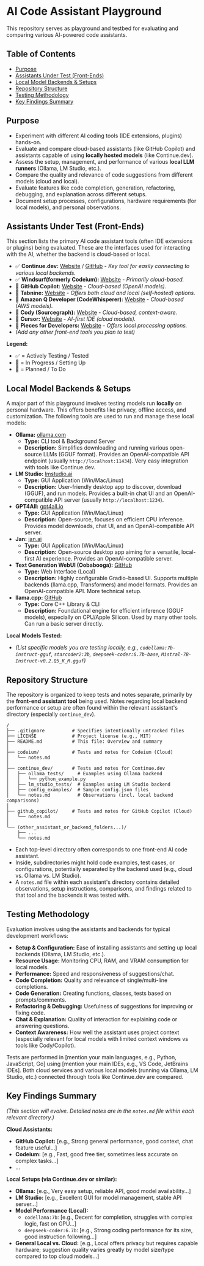 # AI Code Assistant Playground

This repository serves as playground and testbed for evaluating and comparing various AI-powered code assistants. 

## Table of Contents

*   [Purpose](#purpose)
*   [Assistants Under Test (Front-Ends)](#assistants-under-test-front-ends)
*   [Local Model Backends & Setups](#local-model-backends--setups)
*   [Repository Structure](#repository-structure)
*   [Testing Methodology](#testing-methodology)
*   [Key Findings Summary](#key-findings-summary)
  

## Purpose

*   Experiment with different AI coding tools (IDE extensions, plugins) hands-on.
*   Evaluate and compare cloud-based assistants (like GitHub Copilot) and assistants capable of using **locally hosted models** (like Continue.dev).
*   Assess the setup, management, and performance of various **local LLM runners** (Ollama, LM Studio, etc.).
*   Compare the quality and relevance of code suggestions from different models (cloud and local).
*   Evaluate features like code completion, generation, refactoring, debugging, and explanation across different setups.
*   Document setup processes, configurations, hardware requirements (for local models), and personal observations.

## Assistants Under Test (Front-Ends)

This section lists the primary AI code assistant tools (often IDE extensions or plugins) being evaluated. These are the interfaces used for interacting with the AI, whether the backend is cloud-based or local.

*   ✅ **Continue.dev:** [Website](https://continue.dev/) / [GitHub](https://github.com/continuedev/continue) - *Key tool for easily connecting to various local backends.*
*   ✅ **Windsurf(formerly Codeium):** [Website](https://codeium.com/) - *Primarily cloud-based.*
*   🔄 **GitHub Copilot:** [Website](https://github.com/features/copilot) - *Cloud-based (OpenAI models).*
*   🔄 **Tabnine:** [Website](https://www.tabnine.com/) - *Offers both cloud and local (self-hosted) options.*
*   🔄 **Amazon Q Developer (CodeWhisperer):** [Website](https://aws.amazon.com/q/developer/) - *Cloud-based (AWS models).*
*   📝 **Cody (Sourcegraph):** [Website](https://sourcegraph.com/cody) - *Cloud-based, context-aware.*
*   📝 **Cursor:** [Website](https://cursor.sh/) - *AI-first IDE (cloud models).*
*   📝 **Pieces for Developers:** [Website](https://pieces.app/) - *Offers local processing options.*
*   *(Add any other front-end tools you plan to test)*

**Legend:**
*   ✅ = Actively Testing / Tested
*   🔄 = In Progress / Setting Up
*   📝 = Planned / To Do

## Local Model Backends & Setups

A major part of this playground involves testing models run **locally** on personal hardware. This offers benefits like privacy, offline access, and customization. The following tools are used to run and manage these local models:

*   **Ollama:** [ollama.com](https://ollama.com/)
    *   **Type:** CLI tool & Background Server
    *   **Description:** Simplifies downloading and running various open-source LLMs (GGUF format). Provides an OpenAI-compatible API endpoint (usually `http://localhost:11434`). Very easy integration with tools like Continue.dev.
*   **LM Studio:** [lmstudio.ai](https://lmstudio.ai/)
    *   **Type:** GUI Application (Win/Mac/Linux)
    *   **Description:** User-friendly desktop app to discover, download (GGUF), and run models. Provides a built-in chat UI and an OpenAI-compatible API server (usually `http://localhost:1234`).
*   **GPT4All:** [gpt4all.io](https://gpt4all.io/)
    *   **Type:** GUI Application (Win/Mac/Linux)
    *   **Description:** Open-source, focuses on efficient CPU inference. Provides model downloads, chat UI, and an OpenAI-compatible API server.
*   **Jan:** [jan.ai](https://jan.ai/)
    *   **Type:** GUI Application (Win/Mac/Linux)
    *   **Description:** Open-source desktop app aiming for a versatile, local-first AI experience. Provides an OpenAI-compatible server.
*   **Text Generation WebUI (Oobabooga):** [GitHub](https://github.com/oobabooga/text-generation-webui)
    *   **Type:** Web Interface (Local)
    *   **Description:** Highly configurable Gradio-based UI. Supports multiple backends (llama.cpp, Transformers) and model formats. Provides an OpenAI-compatible API. More technical setup.
*   **llama.cpp:** [GitHub](https://github.com/ggerganov/llama.cpp)
    *   **Type:** Core C++ Library & CLI
    *   **Description:** Foundational engine for efficient inference (GGUF models), especially on CPU/Apple Silicon. Used by many other tools. Can run a basic server directly.


**Local Models Tested:**
*   *(List specific models you are testing locally, e.g., `codellama:7b-instruct-gguf`, `starcoder2:3b`, `deepseek-coder:6.7b-base`, `Mistral-7B-Instruct-v0.2.Q5_K_M.gguf`)*

## Repository Structure

The repository is organized to keep tests and notes separate, primarily by the **front-end assistant tool** being used. Notes regarding local backend performance or setup are often found within the relevant assistant's directory (especially `continue_dev`).

```
/
├── .gitignore          # Specifies intentionally untracked files
├── LICENSE             # Project license (e.g., MIT)
├── README.md           # This file: Overview and summary
│
├── codeium/            # Tests and notes for Codeium (Cloud)
│   └── notes.md
│
├── continue_dev/       # Tests and notes for Continue.dev
│   ├── ollama_tests/     # Examples using Ollama backend
│   │   └── python_example.py
│   ├── lm_studio_tests/  # Examples using LM Studio backend
│   ├── config_examples/  # Sample config.json files
│   └── notes.md          # Observations (incl. local backend comparisons)
│
├── github_copilot/     # Tests and notes for GitHub Copilot (Cloud)
│   └── notes.md
│
└── (other_assistant_or_backend_folders...)/
    ├── ...
    └── notes.md
```

*   Each top-level directory often corresponds to one front-end AI code assistant.
*   Inside, subdirectories might hold code examples, test cases, or configurations, potentially separated by the backend used (e.g., cloud vs. Ollama vs. LM Studio).
*   A `notes.md` file within each assistant's directory contains detailed observations, setup instructions, comparisons, and findings related to that tool and the backends it was tested with.

## Testing Methodology

Evaluation involves using the assistants and backends for typical development workflows:

*   **Setup & Configuration:** Ease of installing assistants and setting up local backends (Ollama, LM Studio, etc.).
*   **Resource Usage:** Monitoring CPU, RAM, and VRAM consumption for local models.
*   **Performance:** Speed and responsiveness of suggestions/chat.
*   **Code Completion:** Quality and relevance of single/multi-line completions.
*   **Code Generation:** Creating functions, classes, tests based on prompts/comments.
*   **Refactoring & Debugging:** Usefulness of suggestions for improving or fixing code.
*   **Chat & Explanation:** Quality of interaction for explaining code or answering questions.
*   **Context Awareness:** How well the assistant uses project context (especially relevant for local models with limited context windows vs tools like Cody/Copilot).

Tests are performed in [mention your main languages, e.g., Python, JavaScript, Go] using [mention your main IDEs, e.g., VS Code, JetBrains IDEs]. Both cloud services and various local models (running via Ollama, LM Studio, etc.) connected through tools like Continue.dev are compared.

## Key Findings Summary

*(This section will evolve. Detailed notes are in the `notes.md` file within each relevant directory.)*

**Cloud Assistants:**
*   **GitHub Copilot:** [e.g., Strong general performance, good context, chat feature useful...]
*   **Codeium:** [e.g., Fast, good free tier, sometimes less accurate on complex tasks...]
*   ...

**Local Setups (via Continue.dev or similar):**
*   **Ollama:** [e.g., Very easy setup, reliable API, good model availability...]
*   **LM Studio:** [e.g., Excellent GUI for model management, stable API server...]
*   **Model Performance (Local):**
    *   `codellama:7b`: [e.g., Decent for completion, struggles with complex logic, fast on GPU...]
    *   `deepseek-coder:6.7b`: [e.g., Strong coding performance for its size, good instruction following...]
*   **General Local vs. Cloud:** [e.g., Local offers privacy but requires capable hardware; suggestion quality varies greatly by model size/type compared to top cloud models...]

